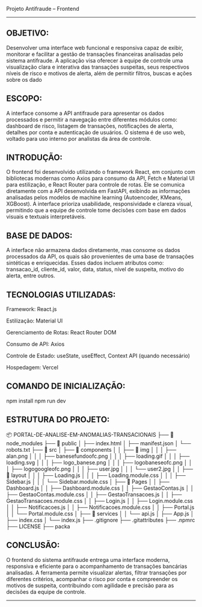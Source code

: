 Projeto Antifraude – Frontend
___________________________________________________________________________________________________________________________________________________________________________________________________________________________________________________________________________________

 OBJETIVO:
-
Desenvolver uma interface web funcional e responsiva capaz de exibir, monitorar e facilitar a gestão de transações financeiras analisadas pelo sistema antifraude. A aplicação visa oferecer à equipe de controle uma visualização clara e interativa das transações suspeitas, seus respectivos níveis de risco e motivos de alerta, além de permitir filtros, buscas e ações sobre os dado

 ESCOPO:
-
A interface consome a API antifraude para apresentar os dados processados e permitir a navegação entre diferentes módulos como: dashboard de risco, listagem de transações, notificações de alerta, detalhes por conta e autenticação de usuários. O sistema é de uso web, voltado para uso interno por analistas da área de controle.

 INTRODUÇÃO:
 -
O frontend foi desenvolvido utilizando o framework React, em conjunto com bibliotecas modernas como Axios para consumo da API, Fetch e Material UI para estilização, e React Router para controle de rotas. Ele se comunica diretamente com a API desenvolvida em FastAPI, exibindo as informações analisadas pelos modelos de machine learning (Autoencoder, KMeans, XGBoost). A interface prioriza usabilidade, responsividade e clareza visual, permitindo que a equipe de controle tome decisões com base em dados visuais e textuais interpretáveis.

 BASE DE DADOS:
 -
A interface não armazena dados diretamente, mas consome os dados processados da API, os quais são provenientes de uma base de transações sintéticas e enriquecidas. Esses dados incluem atributos como: transacao_id, cliente_id, valor, data, status, nível de suspeita, motivo do alerta, entre outros.

 TECNOLOGIAS UTILIZADAS:
 -
Framework: React.js

Estilização: Material UI

Gerenciamento de Rotas: React Router DOM

Consumo de API: Axios

Controle de Estado: useState, useEffect, Context API (quando necessário)

Hospedagem: Vercel

COMANDO DE INICIALIZAÇÃO:
-
npm install
npm run dev

ESTRUTURA DO PROJETO:
-
📦 PORTAL-DE-ANALISE-EM-ANOMALIAS-TRANSACIONAIS
├── 📁 node_modules
├── 📁 public
│   ├── index.html
│   ├── manifest.json
│   └── robots.txt
├── 📁 src
│   ├── 📁 components
│   │   ├── 📁 img
│   │   │   ├── alan.png
│   │   │   ├── banesefundoofc.png
│   │   │   ├── loading.gif
│   │   │   ├── loading.svg
│   │   │   ├── logo_banese.png
│   │   │   ├── logobaneseofc.png
│   │   │   ├── logogoogleofc.png
│   │   │   ├── user.jpg
│   │   │   └── user2.jpg
│   │   ├── 📁 layout
│   │   │   ├── Loading.js
│   │   │   ├── Loading.module.css
│   │   │   ├── Sidebar.js
│   │   │   └── Sidebar.module.css
│   ├── 📁 Pages
│   │   ├── Dashboard.js
│   │   ├── Dashboard.module.css
│   │   ├── GestaoContas.js
│   │   ├── GestaoContas.module.css
│   │   ├── GestaoTransacoes.js
│   │   ├── GestaoTransacoes.module.css
│   │   ├── Login.js
│   │   ├── Login.module.css
│   │   ├── Notificacoes.js
│   │   ├── Notificacoes.module.css
│   │   ├── Portal.js
│   │   └── Portal.module.css
│   ├── 📁 services
│   │   └── api.js
│   ├── App.js
│   ├── index.css
│   └── index.js
├── .gitignore
├── .gitattributes
├── .npmrc
├── LICENSE
├── packa

 CONCLUSÃO:
 -
O frontend do sistema antifraude entrega uma interface moderna, responsiva e eficiente para o acompanhamento de transações bancárias analisadas. A ferramenta permite visualizar alertas, filtrar transações por diferentes critérios, acompanhar o risco por conta e compreender os motivos de suspeita, contribuindo com agilidade e precisão para as decisões da equipe de controle.
_______________________________________________________________________________________________________________________________________________________________________________________________________________________________________________________________________________

